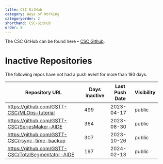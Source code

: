 ```yaml
---
title: CSC GitHub
category: Ways of Working
categoryorder: 2
shorthand: CSC-GitHub
order: 8
---
```


The CSC GitHub can be found here – <a href="https://github.com/GSTT-CSC/">CSC Github</a>.

# Inactive Repositories

The following repos have not had a push event for more than 180 days:

| Repository URL | Days Inactive | Last Push Date | Visibility |
| --- | --- | --- | --- |
| https://github.com/GSTT-CSC/MLOps-tutorial | 499 | 2023-04-17 | public |
| https://github.com/GSTT-CSC/SeriesMaker-AIDE | 364 | 2023-08-30 | public |
| https://github.com/GSTT-CSC/rsync-time-backup | 307 | 2023-10-26 | public |
| https://github.com/GSTT-CSC/TotalSegmentator-AIDE | 197 | 2024-02-13 | public |
